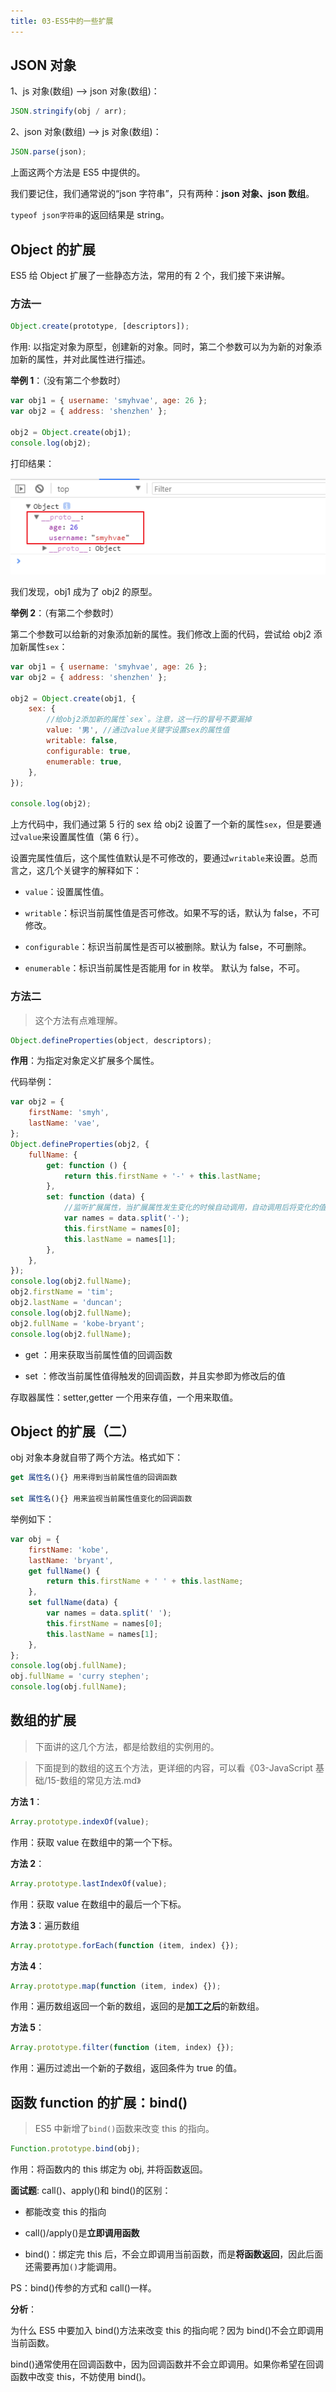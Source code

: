 ```yaml
---
title: 03-ES5中的一些扩展
---
```


## JSON 对象

1、js 对象(数组) --> json 对象(数组)：

```javascript
JSON.stringify(obj / arr);
```

2、json 对象(数组) --> js 对象(数组)：

```javascript
JSON.parse(json);
```

上面这两个方法是 ES5 中提供的。

我们要记住，我们通常说的“json 字符串”，只有两种：**json 对象、json 数组**。

`typeof json字符串`的返回结果是 string。

## Object 的扩展

ES5 给 Object 扩展了一些静态方法，常用的有 2 个，我们接下来讲解。

### 方法一

```javascript
Object.create(prototype, [descriptors]);
```

作用: 以指定对象为原型，创建新的对象。同时，第二个参数可以为为新的对象添加新的属性，并对此属性进行描述。

**举例 1**：（没有第二个参数时）

```javascript
var obj1 = { username: 'smyhvae', age: 26 };
var obj2 = { address: 'shenzhen' };

obj2 = Object.create(obj1);
console.log(obj2);
```

打印结果：

![](https://raw.githubusercontent.com/zhanghaooss/clouding/master/img/20180401_2150.png)

我们发现，obj1 成为了 obj2 的原型。

**举例 2**：（有第二个参数时）

第二个参数可以给新的对象添加新的属性。我们修改上面的代码，尝试给 obj2 添加新属性`sex`：

```javascript
var obj1 = { username: 'smyhvae', age: 26 };
var obj2 = { address: 'shenzhen' };

obj2 = Object.create(obj1, {
	sex: {
		//给obj2添加新的属性`sex`。注意，这一行的冒号不要漏掉
		value: '男', //通过value关键字设置sex的属性值
		writable: false,
		configurable: true,
		enumerable: true,
	},
});

console.log(obj2);
```

上方代码中，我们通过第 5 行的 sex 给 obj2 设置了一个新的属性`sex`，但是要通过`value`来设置属性值（第 6 行）。

设置完属性值后，这个属性值默认是不可修改的，要通过`writable`来设置。总而言之，这几个关键字的解释如下：

- `value`：设置属性值。

- `writable`：标识当前属性值是否可修改。如果不写的话，默认为 false，不可修改。

- `configurable`：标识当前属性是否可以被删除。默认为 false，不可删除。

- `enumerable`：标识当前属性是否能用 for in 枚举。 默认为 false，不可。

### 方法二

> 这个方法有点难理解。

```javascript
Object.defineProperties(object, descriptors);
```

**作用**：为指定对象定义扩展多个属性。

代码举例：

```javascript
var obj2 = {
	firstName: 'smyh',
	lastName: 'vae',
};
Object.defineProperties(obj2, {
	fullName: {
		get: function () {
			return this.firstName + '-' + this.lastName;
		},
		set: function (data) {
			//监听扩展属性，当扩展属性发生变化的时候自动调用，自动调用后将变化的值作为实参注入到set函数
			var names = data.split('-');
			this.firstName = names[0];
			this.lastName = names[1];
		},
	},
});
console.log(obj2.fullName);
obj2.firstName = 'tim';
obj2.lastName = 'duncan';
console.log(obj2.fullName);
obj2.fullName = 'kobe-bryant';
console.log(obj2.fullName);
```

- get ：用来获取当前属性值的回调函数

- set ：修改当前属性值得触发的回调函数，并且实参即为修改后的值

存取器属性：setter,getter 一个用来存值，一个用来取值。

## Object 的扩展（二）

obj 对象本身就自带了两个方法。格式如下：

```javascript
get 属性名(){} 用来得到当前属性值的回调函数

set 属性名(){} 用来监视当前属性值变化的回调函数

```

举例如下：

```javascript
var obj = {
	firstName: 'kobe',
	lastName: 'bryant',
	get fullName() {
		return this.firstName + ' ' + this.lastName;
	},
	set fullName(data) {
		var names = data.split(' ');
		this.firstName = names[0];
		this.lastName = names[1];
	},
};
console.log(obj.fullName);
obj.fullName = 'curry stephen';
console.log(obj.fullName);
```

## 数组的扩展

> 下面讲的这几个方法，都是给数组的实例用的。

> 下面提到的数组的这五个方法，更详细的内容，可以看《03-JavaScript 基础/15-数组的常见方法.md》

**方法 1**：

```javascript
Array.prototype.indexOf(value);
```

作用：获取 value 在数组中的第一个下标。

**方法 2**：

```javascript
Array.prototype.lastIndexOf(value);
```

作用：获取 value 在数组中的最后一个下标。

**方法 3**：遍历数组

```javascript
Array.prototype.forEach(function (item, index) {});
```

**方法 4**：

```javascript
Array.prototype.map(function (item, index) {});
```

作用：遍历数组返回一个新的数组，返回的是**加工之后**的新数组。

**方法 5**：

```javascript
Array.prototype.filter(function (item, index) {});
```

作用：遍历过滤出一个新的子数组，返回条件为 true 的值。

## 函数 function 的扩展：bind()

> ES5 中新增了`bind()`函数来改变 this 的指向。

```javascript
Function.prototype.bind(obj);
```

作用：将函数内的 this 绑定为 obj, 并将函数返回。

**面试题**: call()、apply()和 bind()的区别：

- 都能改变 this 的指向

- call()/apply()是**立即调用函数**

- bind()：绑定完 this 后，不会立即调用当前函数，而是**将函数返回**，因此后面还需要再加`()`才能调用。

PS：bind()传参的方式和 call()一样。

**分析**：

为什么 ES5 中要加入 bind()方法来改变 this 的指向呢？因为 bind()不会立即调用当前函数。

bind()通常使用在回调函数中，因为回调函数并不会立即调用。如果你希望在回调函数中改变 this，不妨使用 bind()。
